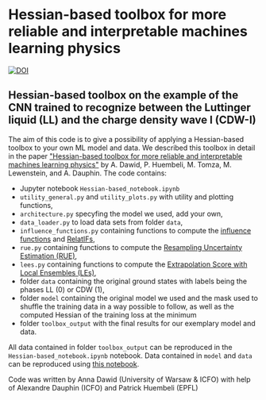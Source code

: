 # Hessian-based toolbox for more reliable and interpretable machines learning physics

[![DOI](https://zenodo.org/badge/DOI/?.svg)](https://doi.org/?)

## Hessian-based toolbox on the example of the CNN trained to recognize between the Luttinger liquid (LL) and the charge density wave I (CDW-I)
The aim of this code is to give a possibility of applying a Hessian-based toolbox to your own ML model and data. We described this toolbox in detail in the paper ["Hessian-based toolbox for more reliable and interpretable machines learning physics"](https://arxiv.org/abs/?) by A. Dawid, P. Huembeli, M. Tomza, M. Lewenstein, and A. Dauphin. The code contains:
- Jupyter notebook `Hessian-based_notebook.ipynb`
- `utility_general.py` and `utility_plots.py` with utility and plotting functions,
- `architecture.py` specyfing the model we used, add your own,
- `data_loader.py` to load data sets from folder `data`,
- `influence_functions.py` containing functions to compute the [influence functions](http://proceedings.mlr.press/v70/koh17a.html) and [RelatIFs](https://proceedings.mlr.press/v108/barshan20a),
- `rue.py` containing functions to compute the [Resampling Uncertainty Estimation (RUE)](https://proceedings.mlr.press/v89/schulam19a),
- `lees.py` containing functions to compute the [Extrapolation Score with Local Ensembles (LEs)](https://openreview.net/forum?id=BJl6bANtwH),
- folder `data` containing the original ground states with labels being the phases LL (0) or CDW (1),
- folder `model` containing the original model we used and the mask used to shuffle the training data in a way possible to follow, as well as the computed Hessian of the training loss at the minimum
- folder `toolbox_output` with the final results for our exemplary model and data.

All data contained in folder `toolbox_output` can be reproduced in the `Hessian-based_notebook.ipynb` notebook.
Data contained in `model` and `data` can be reproduced using [this notebook](https://doi.org/10.5281/zenodo.3759432).

Code was written by Anna Dawid (University of Warsaw & ICFO) with help of Alexandre Dauphin (ICFO) and Patrick Huembeli (EPFL)